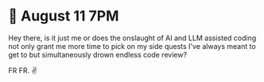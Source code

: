 # 🚀 August 11 7PM

Hey there, is it just me or does the onslaught of AI and LLM assisted coding not only grant me more time to pick on my side quests I've always meant to get to but simultaneously drown endless code review?

FR FR. ✌️